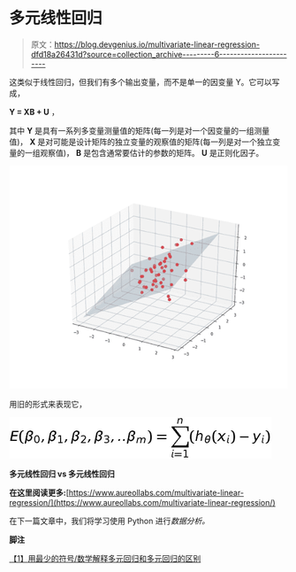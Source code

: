 # 多元线性回归

> 原文：<https://blog.devgenius.io/multivariate-linear-regression-dfd18a26431d?source=collection_archive---------6----------------------->

这类似于线性回归，但我们有多个输出变量，而不是单一的因变量 Y。它可以写成，

**Y = XB + U** ，

其中 **Y** 是具有一系列多变量测量值的矩阵(每一列是对一个因变量的一组测量值)， **X** 是对可能是设计矩阵的独立变量的观察值的矩阵(每一列是对一个独立变量的一组观察值)， **B** 是包含通常要估计的参数的矩阵。 **U** 是正则化因子。

![](img/82bcba3a63a577cb24a03d0a4a7a67a1.png)

用旧的形式来表现它，

![](img/2e28bacedb5ac50249d2c0f50ae78e0c.png)

**多元线性回归 vs 多元线性回归**

**在这里阅读更多:**[https://www.aureollabs.com/multivariate-linear-regression/](https://www.aureollabs.com/multivariate-linear-regression/)

在下一篇文章中，我们将学习使用 Python 进行*数据分析。*

**脚注**

[【1】](https://www.quora.com/profile/Himanshu-Kansal-6/all_posts#cite-szMcY)[用最少的符号/数学解释多元回归和多元回归的区别](https://stats.stackexchange.com/questions/2358/explain-the-difference-between-multiple-regression-and-multivariate-regression#:~:text=In%20multivariate%20regression%20there%20are,more%20than%20one%20or%20multiple.&text=To%20summarise%20multiple%20refers%20to,more%20than%20one%20dependent%20variables.)
